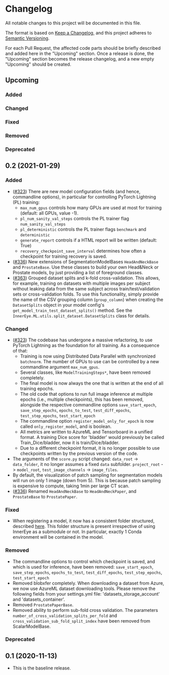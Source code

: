 # Changelog
All notable changes to this project will be documented in this file.

The format is based on [Keep a Changelog](https://keepachangelog.com/en/1.0.0/),
and this project adheres to [Semantic Versioning](https://semver.org/spec/v2.0.0.html).

For each Pull Request, the affected code parts should be briefly described and added here in the "Upcoming" section.
Once a release is done, the "Upcoming" section becomes the release changelog, and a new empty "Upcoming" should be
created.
 
## Upcoming

### Added

### Changed

### Fixed

### Removed

### Deprecated

## 0.2 (2021-01-29)

### Added
- ([#323](https://github.com/microsoft/InnerEye-DeepLearning/pull/323)) There are new model configuration fields 
(and hence, commandline options), in particular for controlling PyTorch Lightning (PL) training: 
  - `max_num_gpus` controls how many GPUs are used at most for training (default: all GPUs, value -1).
  - `pl_num_sanity_val_steps` controls the PL trainer flag `num_sanity_val_steps`
  - `pl_deterministic` controls the PL trainer flags `benchmark` and `deterministic`
  - `generate_report` controls if a HTML report will be written (default: True) 
  - `recovery_checkpoint_save_interval` determines how often a checkpoint for training recovery is saved.
- ([#336](https://github.com/microsoft/InnerEye-DeepLearning/pull/336)) New extensions of SegmentationModelBases `HeadAndNeckBase` and `ProstateBase`. 
Use these classes to build your own Head&Neck or Prostate models, by just providing a 
list of foreground classes.
- ([#363](https://github.com/microsoft/InnerEye-DeepLearning/pull/363)) Grouped dataset splits and k-fold cross-validation. This allows, for example, 
training on datasets with multiple images per subject without leaking data from the 
same subject across train/test/validation sets or cross-validation folds. To use this 
functionality, simply provide the name of the CSV grouping column (`group_column`) when creating the `DatasetSplits` object in your model config's `get_model_train_test_dataset_splits()` method. See the `InnerEye.ML.utils.split_dataset.DatasetSplits` class for details.

### Changed

- ([#323](https://github.com/microsoft/InnerEye-DeepLearning/pull/323)) The codebase has undergone a massive 
refactoring, to use PyTorch Lightning as the foundation for all training. As a consequence of that:
  - Training is now using Distributed Data Parallel with synchronized `batchnorm`. The number of GPUs to use can be 
  controlled by a new commandline argument `max_num_gpus`.
  - Several classes, like `ModelTrainingSteps*`, have been removed completely.
  - The final model is now always the one that is written at the end of all training epochs.
  - The old code that options to run full image inference at multiple epochs (i.e., multiple checkpoints), this
  has been removed, alongside the respective commandline options `save_start_epoch`, `save_step_epochs`, 
  `epochs_to_test`, `test_diff_epochs`, `test_step_epochs`, `test_start_epoch`
  - The commandline option `register_model_only_for_epoch` is now called `only_register_model`, and is boolean.
  - All metrics are written to AzureML and Tensorboard in a unified format. A training Dice score for 'bladder' would
  previously be called Train_Dice/bladder, now it is train/Dice/bladder.
  - Due to a different checkpoint format, it is no longer possible to use checkpoints written
  by the previous version of the code.
- The arguments of the `score.py` script changed: `data_root` -> `data_folder`, it no longer assumes a fixed
`data` subfolder. `project_root` -> `model_root`, `test_image_channels` -> `image_files`.
- By default, the visualization of patch sampling for segmentation models will run on only 1 image (down from 5).
This is because patch sampling is expensive to compute, taking 1min per large CT scan.
- ([#336](https://github.com/microsoft/InnerEye-DeepLearning/pull/336)) Renamed `HeadAndNeckBase` to `HeadAndNeckPaper`,
and `ProstateBase` to `ProstatePaper`.

### Fixed
- When registering a model, it now has a consistent folder structured, described [here](docs/deploy_on_aml.md). This
folder structure is present irrespective of using InnerEye as a submodule or not. In particular, exactly 1 Conda
environment will be contained in the model.

### Removed
- The commandline options to control which checkpoint is saved, and which is used for inference, have been removed:
`save_start_epoch`, `save_step_epochs`, `epochs_to_test`, `test_diff_epochs`, `test_step_epochs`, `test_start_epoch`
- Removed blobxfer completely. When downloading a dataset from Azure, we now use AzureML dataset downloading tools.
Please remove the following fields from your settings.yml file: 'datasets_storage_account' and 'datasets_container'. 
- Removed `ProstatePaperBase`.
- Removed ability to perform sub-fold cross validation. The parameters `number_of_cross_validation_splits_per_fold` 
and `cross_validation_sub_fold_split_index` have been removed from ScalarModelBase.

### Deprecated

## 0.1 (2020-11-13)
- This is the baseline release.
